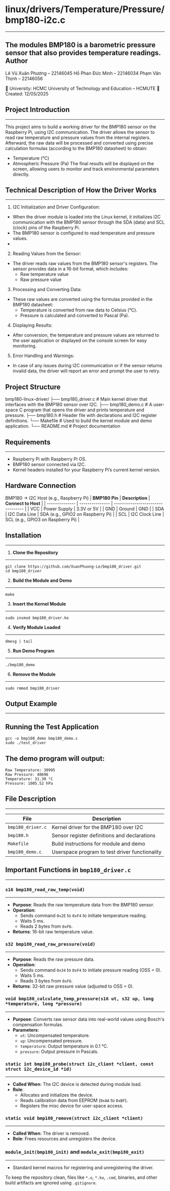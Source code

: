 # linux/drivers/Temperature/Pressure/bmp180-i2c.c
---------------------------------
The modules BMP180 is a barometric pressure sensor that also provides temperature readings. 
Author
-------
   Lê Vũ Xuân Phương – 22146045
   Hồ Phan Đức Minh  – 22146034
   Phạm Văn Thịnh    – 22146056

📍 University: HCMC University of Technology and Education – HCMUTE
📅 Created: 12/05/2025


## Project Introduction
------------------------
This project aims to build a working driver for the BMP180 sensor on the Raspberry Pi, using I2C communication. The driver allows the sensor to read raw temperature and pressure values from the internal registers.
Afterward, the raw data will be processed and converted using precise calculation formulas (according to the BMP180 datasheet) to obtain:
   - Temperature (°C)
   - Atmospheric Pressure (Pa)
The final results will be displayed on the screen, allowing users to monitor and track environmental parameters directly.


## Technical Description of How the Driver Works
-------------------------------------------------
1. I2C Initialization and Driver Configuration:
- When the driver module is loaded into the Linux kernel, it initializes I2C communication with the BMP180 sensor through the SDA (data) and SCL (clock) pins of the Raspberry Pi.
- The BMP180 sensor is configured to read temperature and pressure values.
- 
2. Reading Values from the Sensor:
- The driver reads raw values from the BMP180 sensor's registers. The sensor provides data in a 16-bit format, which includes:
  - Raw temperature value
  - Raw pressure value

3. Processing and Converting Data:
- These raw values are converted using the formulas provided in the BMP180 datasheet:
  - Temperature is converted from raw data to Celsius (°C).
  - Pressure is calculated and converted to Pascal (Pa).

4. Displaying Results:
- After conversion, the temperature and pressure values are returned to the user application or displayed on the console screen for easy monitoring.

5. Error Handling and Warnings:
- In case of any issues during I2C communication or if the sensor returns invalid data, the driver will report an error and prompt the user to retry.


## Project Structure
bmp180-linux-driver/
├── bmp180_driver.c     # Main kernel driver that interfaces with the BMP180 sensor over I2C.
├── bmp180_demo.c       # A user-space C program that opens the driver and prints temperature and pressure.
├── bmp180.h            # Header file with declarations and I2C register definitions.
└── Makefile            # Used to build the kernel module and demo application.
└── README.md           # Project documentation


## Requirements
----------------
- Raspberry Pi with Raspberry Pi OS.
- BMP180 sensor connected via I2C.
- Kernel headers installed for your Raspberry Pi’s current kernel version.


## Hardware Connection
BMP180 → I2C Host (e.g., Raspberry Pi)
| **BMP180 Pin** | **Description** | **Connect to Host**               |
| -------------- | --------------- | --------------------------------- |
| VCC            | Power Supply    | 3.3V or 5V                        |
| GND            | Ground          | GND                               |
| SDA            | I2C Data Line   | SDA (e.g., GPIO2 on Raspberry Pi) |
| SCL            | I2C Clock Line  | SCL (e.g., GPIO3 on Raspberry Pi) |


## Installation
-----------------
1. **Clone the Repository**
----------------------------
   ```
   git clone https://github.com/XuanPhuong-Le/bmp180_driver.git
   cd bmp180_driver
   ````
2. **Build the Module and Demo**
---------------------------------
   ```
   make
   ```
3. **Insert the Kernel Module**
--------------------------------
   ```
   sudo insmod bmp180_driver.ko
   ```
4. **Verify Module Loaded**
----------------------------
   ```
   dmesg | tail
   ```
5. **Run Demo Program**
------------------------
   ```
   ./bmp180_demo
   ```
6. **Remove the Module**
-------------------------
   ```
   sudo rmmod bmp180_driver
   ```


## Output Example
------------------
Running the Test Application
------------------------------
```
gcc -o bmp180_demo bmp180_demo.c
sudo ./test_driver
```
The demo program will output:
------------------------------
```
Raw Temperature: 30995
Raw Pressure: 40696
Temperature: 31.30 °C
Pressure: 1005.52 hPa
```


## File Description
--------------------
| File              | Description                                    |
| ----------------- | ---------------------------------------------- |
| `bmp180_driver.c` | Kernel driver for the BMP180 over I2C          |
| `bmp180.h`        | Sensor register definitions and declarations   |
| `Makefile`        | Build instructions for module and demo         |
| `bmp180_demo.c`   | Userspace program to test driver functionality |


## Important Functions in `bmp180_driver.c`
--------------------------------------------
### `s16 bmp180_read_raw_temp(void)`
-------------------------------------
* **Purpose**: Reads the raw temperature data from the BMP180 sensor.
* **Operation**:
  * Sends command `0x2E` to `0xF4` to initiate temperature reading.
  * Waits 5 ms.
  * Reads 2 bytes from `0xF6`.
* **Returns**: 16-bit raw temperature value.


### `s32 bmp180_read_raw_pressure(void)`
-----------------------------------------
* **Purpose**: Reads the raw pressure data.
* **Operation**:
  * Sends command `0x34` to `0xF4` to initiate pressure reading (OSS = 0).
  * Waits 5 ms.
  * Reads 3 bytes from `0xF6`.
* **Returns**: 32-bit raw pressure value (adjusted to OSS = 0).


### `void bmp180_calculate_temp_pressure(s16 ut, s32 up, long *temperature, long *pressure)`
---------------------------------------------------------------------------------------------
* **Purpose**: Converts raw sensor data into real-world values using Bosch's compensation formulas.
* **Parameters**:
  * `ut`: Uncompensated temperature.
  * `up`: Uncompensated pressure.
  * `temperature`: Output temperature in 0.1 °C.
  * `pressure`: Output pressure in Pascals.


### `static int bmp180_probe(struct i2c_client *client, const struct i2c_device_id *id)`
-----------------------------------------------------------------------------------------
* **Called When**: The I2C device is detected during module load.
* **Role**:
  * Allocates and initializes the device.
  * Reads calibration data from EEPROM (`0xAA` to `0xBF`).
  * Registers the misc device for user-space access.
  

### `static void bmp180_remove(struct i2c_client *client)`
-----------------------------------------------------------
* **Called When**: The driver is removed.
* **Role**: Frees resources and unregisters the device.


### `module_init(bmp180_init)` and `module_exit(bmp180_exit)`
--------------------------------------------------------------
* Standard kernel macros for registering and unregistering the driver.


To keep the repository clean, files like `*.o`, `*.ko`, `.cmd`, binaries, and other build artifacts are ignored using `.gitignore`.
